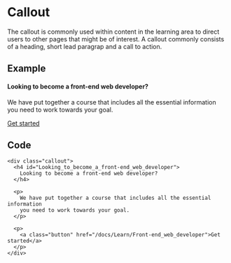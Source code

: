Callout
=======

The callout is commonly used within content in the learning area to direct users to other pages that might be of interest. A callout commonly consists of a heading, short lead paragrap and a call to action.

Example
-------

#### Looking to become a front-end web developer?

We have put together a course that includes all the essential information you need to work towards your goal.

<a href="/docs/Learn/Front-end_web_developer" class="button">Get started</a>

Code
----

    <div class="callout">
      <h4 id="Looking_to_become_a_front-end_web_developer">
        Looking to become a front-end web developer?
      </h4>

      <p>
        We have put together a course that includes all the essential information
        you need to work towards your goal.
      </p>

      <p>
        <a class="button" href="/docs/Learn/Front-end_web_developer">Get started</a>
      </p>
    </div>

